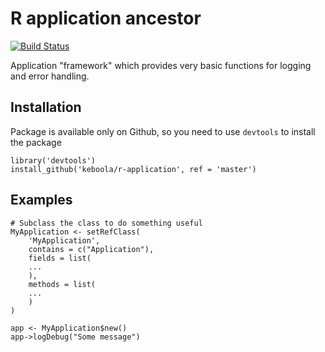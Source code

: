 # R application ancestor

[![Build Status](https://travis-ci.org/keboola/r-application.svg?branch=master)](https://travis-ci.org/keboola/r-application)

Application "framework" which provides very basic functions for logging and error handling.

## Installation
Package is available only on Github, so you need to use `devtools` to install the package
```
library('devtools')
install_github('keboola/r-application', ref = 'master')
```

## Examples
```
# Subclass the class to do something useful
MyApplication <- setRefClass(
    'MyApplication',
    contains = c("Application"),
    fields = list(
    ...
    ),
    methods = list(
    ...
    )
)

app <- MyApplication$new()
app->logDebug("Some message")
```

